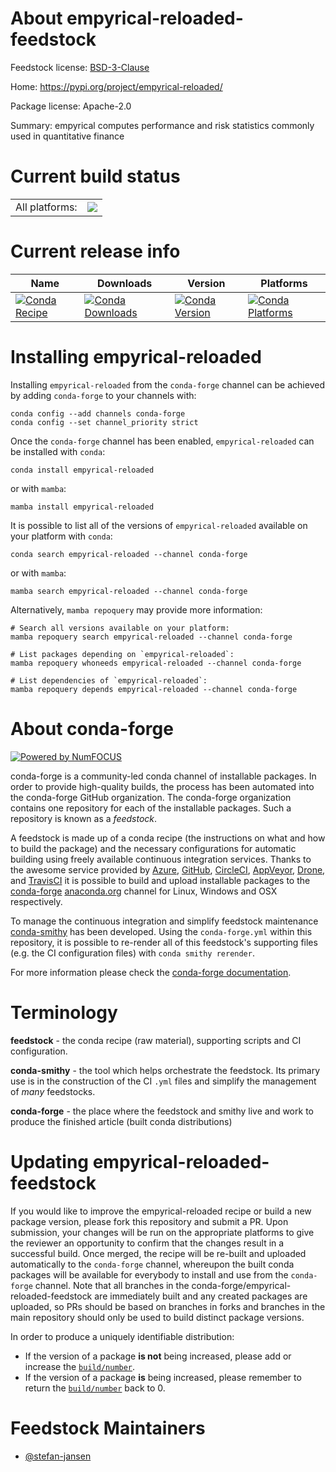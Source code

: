 About empyrical-reloaded-feedstock
==================================

Feedstock license: [BSD-3-Clause](https://github.com/conda-forge/empyrical-reloaded-feedstock/blob/main/LICENSE.txt)

Home: https://pypi.org/project/empyrical-reloaded/

Package license: Apache-2.0

Summary: empyrical computes performance and risk statistics commonly used in quantitative finance

Current build status
====================


<table><tr><td>All platforms:</td>
    <td>
      <a href="https://dev.azure.com/conda-forge/feedstock-builds/_build/latest?definitionId=18517&branchName=main">
        <img src="https://dev.azure.com/conda-forge/feedstock-builds/_apis/build/status/empyrical-reloaded-feedstock?branchName=main">
      </a>
    </td>
  </tr>
</table>

Current release info
====================

| Name | Downloads | Version | Platforms |
| --- | --- | --- | --- |
| [![Conda Recipe](https://img.shields.io/badge/recipe-empyrical--reloaded-green.svg)](https://anaconda.org/conda-forge/empyrical-reloaded) | [![Conda Downloads](https://img.shields.io/conda/dn/conda-forge/empyrical-reloaded.svg)](https://anaconda.org/conda-forge/empyrical-reloaded) | [![Conda Version](https://img.shields.io/conda/vn/conda-forge/empyrical-reloaded.svg)](https://anaconda.org/conda-forge/empyrical-reloaded) | [![Conda Platforms](https://img.shields.io/conda/pn/conda-forge/empyrical-reloaded.svg)](https://anaconda.org/conda-forge/empyrical-reloaded) |

Installing empyrical-reloaded
=============================

Installing `empyrical-reloaded` from the `conda-forge` channel can be achieved by adding `conda-forge` to your channels with:

```
conda config --add channels conda-forge
conda config --set channel_priority strict
```

Once the `conda-forge` channel has been enabled, `empyrical-reloaded` can be installed with `conda`:

```
conda install empyrical-reloaded
```

or with `mamba`:

```
mamba install empyrical-reloaded
```

It is possible to list all of the versions of `empyrical-reloaded` available on your platform with `conda`:

```
conda search empyrical-reloaded --channel conda-forge
```

or with `mamba`:

```
mamba search empyrical-reloaded --channel conda-forge
```

Alternatively, `mamba repoquery` may provide more information:

```
# Search all versions available on your platform:
mamba repoquery search empyrical-reloaded --channel conda-forge

# List packages depending on `empyrical-reloaded`:
mamba repoquery whoneeds empyrical-reloaded --channel conda-forge

# List dependencies of `empyrical-reloaded`:
mamba repoquery depends empyrical-reloaded --channel conda-forge
```


About conda-forge
=================

[![Powered by
NumFOCUS](https://img.shields.io/badge/powered%20by-NumFOCUS-orange.svg?style=flat&colorA=E1523D&colorB=007D8A)](https://numfocus.org)

conda-forge is a community-led conda channel of installable packages.
In order to provide high-quality builds, the process has been automated into the
conda-forge GitHub organization. The conda-forge organization contains one repository
for each of the installable packages. Such a repository is known as a *feedstock*.

A feedstock is made up of a conda recipe (the instructions on what and how to build
the package) and the necessary configurations for automatic building using freely
available continuous integration services. Thanks to the awesome service provided by
[Azure](https://azure.microsoft.com/en-us/services/devops/), [GitHub](https://github.com/),
[CircleCI](https://circleci.com/), [AppVeyor](https://www.appveyor.com/),
[Drone](https://cloud.drone.io/welcome), and [TravisCI](https://travis-ci.com/)
it is possible to build and upload installable packages to the
[conda-forge](https://anaconda.org/conda-forge) [anaconda.org](https://anaconda.org/)
channel for Linux, Windows and OSX respectively.

To manage the continuous integration and simplify feedstock maintenance
[conda-smithy](https://github.com/conda-forge/conda-smithy) has been developed.
Using the ``conda-forge.yml`` within this repository, it is possible to re-render all of
this feedstock's supporting files (e.g. the CI configuration files) with ``conda smithy rerender``.

For more information please check the [conda-forge documentation](https://conda-forge.org/docs/).

Terminology
===========

**feedstock** - the conda recipe (raw material), supporting scripts and CI configuration.

**conda-smithy** - the tool which helps orchestrate the feedstock.
                   Its primary use is in the construction of the CI ``.yml`` files
                   and simplify the management of *many* feedstocks.

**conda-forge** - the place where the feedstock and smithy live and work to
                  produce the finished article (built conda distributions)


Updating empyrical-reloaded-feedstock
=====================================

If you would like to improve the empyrical-reloaded recipe or build a new
package version, please fork this repository and submit a PR. Upon submission,
your changes will be run on the appropriate platforms to give the reviewer an
opportunity to confirm that the changes result in a successful build. Once
merged, the recipe will be re-built and uploaded automatically to the
`conda-forge` channel, whereupon the built conda packages will be available for
everybody to install and use from the `conda-forge` channel.
Note that all branches in the conda-forge/empyrical-reloaded-feedstock are
immediately built and any created packages are uploaded, so PRs should be based
on branches in forks and branches in the main repository should only be used to
build distinct package versions.

In order to produce a uniquely identifiable distribution:
 * If the version of a package **is not** being increased, please add or increase
   the [``build/number``](https://docs.conda.io/projects/conda-build/en/latest/resources/define-metadata.html#build-number-and-string).
 * If the version of a package **is** being increased, please remember to return
   the [``build/number``](https://docs.conda.io/projects/conda-build/en/latest/resources/define-metadata.html#build-number-and-string)
   back to 0.

Feedstock Maintainers
=====================

* [@stefan-jansen](https://github.com/stefan-jansen/)

